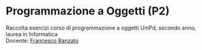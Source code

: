 # Programmazione a Oggetti (P2)
Raccolta esercizi corso di programmazione a oggetti UniPd, secondo anno, laurea in Informatica  
Docente: [Francesco Ranzato](https://www.math.unipd.it/it/dipartimento/persone/user.php?usertype=2&user=29)
